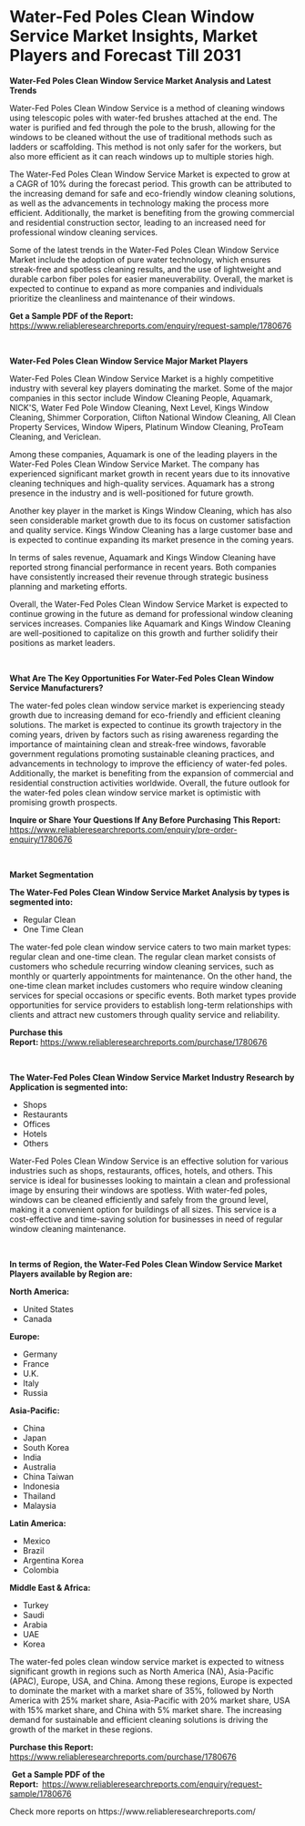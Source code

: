 <p><h1>Water-Fed Poles Clean Window Service Market Insights, Market Players and Forecast Till 2031</h1></p><p><strong>Water-Fed Poles Clean Window Service Market Analysis and Latest Trends</strong></p>
<p><p>Water-Fed Poles Clean Window Service is a method of cleaning windows using telescopic poles with water-fed brushes attached at the end. The water is purified and fed through the pole to the brush, allowing for the windows to be cleaned without the use of traditional methods such as ladders or scaffolding. This method is not only safer for the workers, but also more efficient as it can reach windows up to multiple stories high.</p><p>The Water-Fed Poles Clean Window Service Market is expected to grow at a CAGR of 10% during the forecast period. This growth can be attributed to the increasing demand for safe and eco-friendly window cleaning solutions, as well as the advancements in technology making the process more efficient. Additionally, the market is benefiting from the growing commercial and residential construction sector, leading to an increased need for professional window cleaning services.</p><p>Some of the latest trends in the Water-Fed Poles Clean Window Service Market include the adoption of pure water technology, which ensures streak-free and spotless cleaning results, and the use of lightweight and durable carbon fiber poles for easier maneuverability. Overall, the market is expected to continue to expand as more companies and individuals prioritize the cleanliness and maintenance of their windows.</p></p>
<p><strong>Get a Sample PDF of the Report:&nbsp;</strong> <a href="https://www.reliableresearchreports.com/enquiry/request-sample/1780676">https://www.reliableresearchreports.com/enquiry/request-sample/1780676</a></p>
<p>&nbsp;</p>
<p><strong>Water-Fed Poles Clean Window Service Major Market Players</strong></p>
<p><p>Water-Fed Poles Clean Window Service Market is a highly competitive industry with several key players dominating the market. Some of the major companies in this sector include Window Cleaning People, Aquamark, NICK'S, Water Fed Pole Window Cleaning, Next Level, Kings Window Cleaning, Shimmer Corporation, Clifton National Window Cleaning, All Clean Property Services, Window Wipers, Platinum Window Cleaning, ProTeam Cleaning, and Vericlean.</p><p>Among these companies, Aquamark is one of the leading players in the Water-Fed Poles Clean Window Service Market. The company has experienced significant market growth in recent years due to its innovative cleaning techniques and high-quality services. Aquamark has a strong presence in the industry and is well-positioned for future growth.</p><p>Another key player in the market is Kings Window Cleaning, which has also seen considerable market growth due to its focus on customer satisfaction and quality service. Kings Window Cleaning has a large customer base and is expected to continue expanding its market presence in the coming years.</p><p>In terms of sales revenue, Aquamark and Kings Window Cleaning have reported strong financial performance in recent years. Both companies have consistently increased their revenue through strategic business planning and marketing efforts.</p><p>Overall, the Water-Fed Poles Clean Window Service Market is expected to continue growing in the future as demand for professional window cleaning services increases. Companies like Aquamark and Kings Window Cleaning are well-positioned to capitalize on this growth and further solidify their positions as market leaders.</p></p>
<p>&nbsp;</p>
<p><strong>What Are The Key Opportunities For Water-Fed Poles Clean Window Service Manufacturers?</strong></p>
<p><p>The water-fed poles clean window service market is experiencing steady growth due to increasing demand for eco-friendly and efficient cleaning solutions. The market is expected to continue its growth trajectory in the coming years, driven by factors such as rising awareness regarding the importance of maintaining clean and streak-free windows, favorable government regulations promoting sustainable cleaning practices, and advancements in technology to improve the efficiency of water-fed poles. Additionally, the market is benefiting from the expansion of commercial and residential construction activities worldwide. Overall, the future outlook for the water-fed poles clean window service market is optimistic with promising growth prospects.</p></p>
<p><strong>Inquire or Share Your Questions If Any Before Purchasing This Report:</strong> <a href="https://www.reliableresearchreports.com/enquiry/pre-order-enquiry/1780676">https://www.reliableresearchreports.com/enquiry/pre-order-enquiry/1780676</a></p>
<p>&nbsp;</p>
<p><strong>Market Segmentation</strong></p>
<p><strong>The Water-Fed Poles Clean Window Service Market Analysis by types is segmented into:</strong></p>
<p><ul><li>Regular Clean</li><li>One Time Clean</li></ul></p>
<p><p>The water-fed pole clean window service caters to two main market types: regular clean and one-time clean. The regular clean market consists of customers who schedule recurring window cleaning services, such as monthly or quarterly appointments for maintenance. On the other hand, the one-time clean market includes customers who require window cleaning services for special occasions or specific events. Both market types provide opportunities for service providers to establish long-term relationships with clients and attract new customers through quality service and reliability.</p></p>
<p><strong>Purchase this Report:&nbsp;</strong><a href="https://www.reliableresearchreports.com/purchase/1780676">https://www.reliableresearchreports.com/purchase/1780676</a></p>
<p>&nbsp;</p>
<p><strong>The Water-Fed Poles Clean Window Service Market Industry Research by Application is segmented into:</strong></p>
<p><ul><li>Shops</li><li>Restaurants</li><li>Offices</li><li>Hotels</li><li>Others</li></ul></p>
<p><p>Water-Fed Poles Clean Window Service is an effective solution for various industries such as shops, restaurants, offices, hotels, and others. This service is ideal for businesses looking to maintain a clean and professional image by ensuring their windows are spotless. With water-fed poles, windows can be cleaned efficiently and safely from the ground level, making it a convenient option for buildings of all sizes. This service is a cost-effective and time-saving solution for businesses in need of regular window cleaning maintenance.</p></p>
<p>&nbsp;</p>
<p><strong>In terms of Region, the Water-Fed Poles Clean Window Service Market Players available by Region are:</strong></p>
<p>
    <p> <strong> North America: </strong>
        <ul>
            <li>United States</li>
            <li>Canada</li>
        </ul>
        </p> 
    <p> <strong> Europe: </strong>
        <ul>
            <li>Germany</li>
            <li>France</li>
            <li>U.K.</li>
            <li>Italy</li>
            <li>Russia</li>
        </ul>
        </p> 
    <p> <strong> Asia-Pacific: </strong>
        <ul>
            <li>China</li>
            <li>Japan</li>
            <li>South Korea</li>
            <li>India</li>
            <li>Australia</li>
            <li>China Taiwan</li>
            <li>Indonesia</li>
            <li>Thailand</li>
            <li>Malaysia</li>
        </ul>
        </p> 
    <p> <strong> Latin America: </strong>
        <ul>
            <li>Mexico</li>
            <li>Brazil</li>
            <li>Argentina Korea</li>
            <li>Colombia</li>
        </ul>
        </p> 
    <p> <strong> Middle East & Africa: </strong>
        <ul>
            <li>Turkey</li>
            <li>Saudi</li>
            <li>Arabia</li>
            <li>UAE</li>
            <li>Korea</li>
        </ul>
    </p>
    </p>
<p><p>The water-fed poles clean window service market is expected to witness significant growth in regions such as North America (NA), Asia-Pacific (APAC), Europe, USA, and China. Among these regions, Europe is expected to dominate the market with a market share of 35%, followed by North America with 25% market share, Asia-Pacific with 20% market share, USA with 15% market share, and China with 5% market share. The increasing demand for sustainable and efficient cleaning solutions is driving the growth of the market in these regions.</p></p>
<p><strong>Purchase this Report: </strong><a href="https://www.reliableresearchreports.com/purchase/1780676">https://www.reliableresearchreports.com/purchase/1780676</a></p>
<p>&nbsp;<strong>Get a Sample PDF of the Report:&nbsp;&nbsp;</strong><a href="https://www.reliableresearchreports.com/enquiry/request-sample/1780676">https://www.reliableresearchreports.com/enquiry/request-sample/1780676</a></p>
<p><strong></strong></p>
<p>Check more reports on https://www.reliableresearchreports.com/</p>